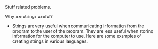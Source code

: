 Stuff related problems.

Why are strings useful?
- Strings are very useful when communicating information from the program to the user of the program. They are less useful when storing information for the computer to use. Here are some examples of creating strings in various languages.